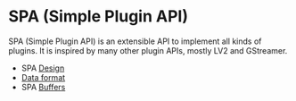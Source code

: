 # SPA (Simple Plugin API)

SPA (Simple Plugin API) is an extensible API to implement all kinds of
plugins. It is inspired by many other plugin APIs, mostly LV2 and
GStreamer.

* SPA [Design](spa-design.md)
* [Data format](spa-pod.md)
* SPA [Buffers](spa-buffer.md)
